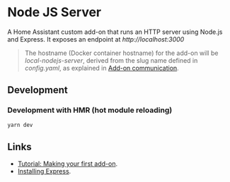 # Node JS Server

A Home Assistant custom add-on that runs an HTTP server using Node.js and Express. It exposes an endpoint at *http://localhost:3000*

> The hostname (Docker container hostname) for the add-on will be *local-nodejs-server*, derived from the slug name defined in *config.yaml*, as explained in [Add-on communication](https://developers.home-assistant.io/docs/add-ons/communication).

## Development

### Development with HMR (hot module reloading)

```bash
yarn dev
```

## Links

- [Tutorial: Making your first add-on](https://developers.home-assistant.io/docs/add-ons/tutorial).
- [Installing Express](https://expressjs.com/en/starter/installing.html).
